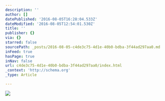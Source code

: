 ```yaml
---
description: ''
author: []
datePublished: '2016-08-05T16:28:04.533Z'
dateModified: '2016-08-05T12:54:01.530Z'
title: ''
publisher: {}
via: {}
starred: false
sourcePath: _posts/2016-08-05-c4de3c75-4d1e-40b0-bdba-3f44ad297aa0.md
inFeed: true
hasPage: true
inNav: false
url: c4de3c75-4d1e-40b0-bdba-3f44ad297aa0/index.html
_context: 'http://schema.org'
_type: Article

---
```

![](https://the-grid-user-content.s3-us-west-2.amazonaws.com/0072597b-72f8-46ce-9bb6-dea5cd922e7b.jpg)